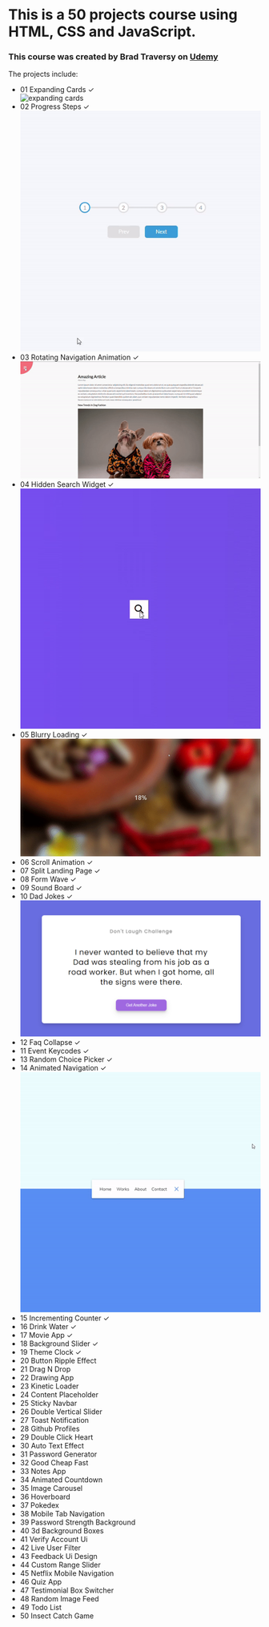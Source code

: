 # This is a 50 projects course using HTML, CSS and JavaScript.
### This course was created by Brad Traversy on [Udemy](https://www.udemy.com/course/50-projects-50-days/)
The projects include:

 - 01	Expanding Cards	&check; <br>
![expanding cards](./images/expanding-cards.gif)
 - 02	Progress Steps	&check; <br>
![progress steps](./images/progress-steps.gif)
 - 03	Rotating Navigation Animation	&check; <br>
 ![rotating navigation](./images/rotating-navigation.gif)
 - 04	Hidden Search Widget	&check; <br>
  ![hidden search widget](./images/hidden-search-widget.gif)
 - 05	Blurry Loading	 &check; <br>
  ![blurry loading](./images/blurry-loading.gif)
 - 06	Scroll Animation	&check;
 - 07	Split Landing Page	&check;
 - 08	Form Wave	&check;
 - 09	Sound Board	&check;
 - 10	Dad Jokes	&check; <br>
 ![dad jokes](./images/dad-jokes.PNG) 
 - 12	Faq Collapse	&check;
 - 11	Event Keycodes	&check;
 - 13	Random Choice Picker	&check;
 - 14	Animated Navigation	 &check; <br>
 ![animated navigation](./images/animated-navigation.gif)
 - 15	Incrementing Counter	&check;
 - 16	Drink Water	  &check;
 - 17	Movie App	&check;
 - 18	Background Slider	&check;
 - 19	Theme Clock	&check;
 - 20	Button Ripple Effect	
 - 21	Drag N Drop	
 - 22	Drawing App	
 - 23	Kinetic Loader	
 - 24	Content Placeholder	
 - 25	Sticky Navbar	
 - 26	Double Vertical Slider	
 - 27	Toast Notification	
 - 28	Github Profiles	
 - 29	Double Click Heart	
 - 30	Auto Text Effect	
 - 31	Password Generator	
 - 32	Good Cheap Fast	
 - 33	Notes App	
 - 34	Animated Countdown	
 - 35	Image Carousel	
 - 36	Hoverboard	
 - 37	Pokedex	
 - 38	Mobile Tab Navigation	
 - 39	Password Strength Background	
 - 40	3d Background Boxes	
 - 41	Verify Account Ui	
 - 42	Live User Filter	
 - 43	Feedback Ui Design	
 - 44	Custom Range Slider	
 - 45	Netflix Mobile Navigation	
 - 46	Quiz App	
 - 47	Testimonial Box Switcher	
 - 48	Random Image Feed	
 - 49	Todo List	
 - 50	Insect Catch Game	
